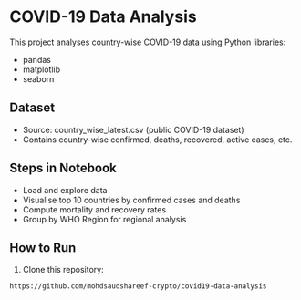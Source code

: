 # COVID-19 Data Analysis

This project analyses country-wise COVID-19 data using Python libraries:
- pandas
- matplotlib
- seaborn

## Dataset
- Source: country_wise_latest.csv (public COVID-19 dataset)
- Contains country-wise confirmed, deaths, recovered, active cases, etc.

## Steps in Notebook
- Load and explore data
- Visualise top 10 countries by confirmed cases and deaths
- Compute mortality and recovery rates
- Group by WHO Region for regional analysis

## How to Run
1. Clone this repository:
```bash
https://github.com/mohdsaudshareef-crypto/covid19-data-analysis
